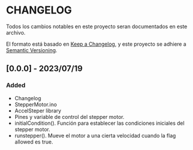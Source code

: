 # CHANGELOG

Todos los cambios notables en este proyecto seran documentados en este archivo.

El formato está basado en [Keep a Changelog](http://keepachangelog.com/), y este proyecto se adhiere a [Semantic Versioning](http://semver.org/).

## [0.0.0] - 2023/07/19

### Added
- Changelog
- StepperMotor.ino
- AccelSteper library
- Pines y variable de control del stepper motor.
- initialCondition(). Función para establecer las condiciones iniciales del stepper motor.
- runstepper(). Mueve el motor a una cierta velocidad cuando la flag allowed es true.
